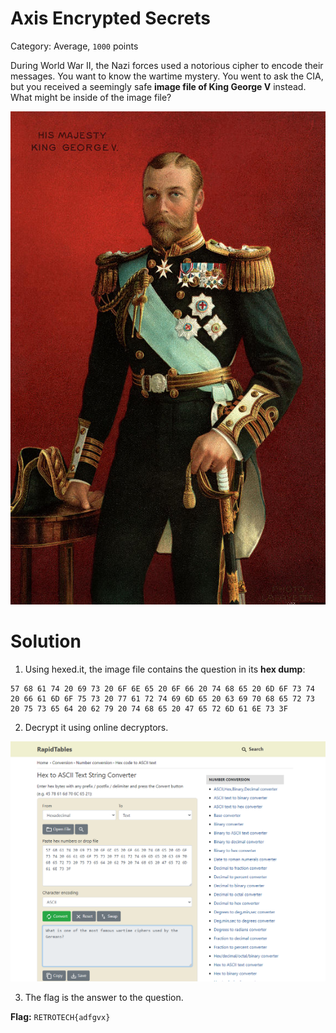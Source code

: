 # Axis Encrypted Secrets
Category: Average, `1000` points

During World War II, the Nazi forces used a notorious cipher to encode their messages. You want to know the wartime mystery. You went to ask the CIA, but you received a seemingly safe **image file of King George V** instead. What might be inside of the image file? 

![king_george_v.jpg](image/king_george_v.jpg)

# Solution

1. Using hexed.it, the image file contains the question in its **hex dump**:

```
57 68 61 74 20 69 73 20 6F 6E 65 20 6F 66 20 74 68 65 20 6D 6F 73 74 20 66 61 6D 6F 75 73 20 77 61 72 74 69 6D 65 20 63 69 70 68 65 72 73 20 75 73 65 64 20 62 79 20 74 68 65 20 47 65 72 6D 61 6E 73 3F
```

2. Decrypt it using online decryptors.

![1700407448349](image/axis/1700407448349.png)

3. The flag is the answer to the question.

**Flag:** `RETROTECH{adfgvx}`